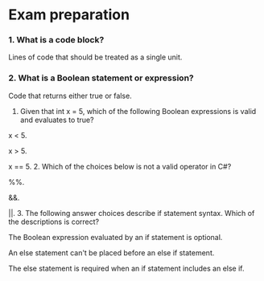 # Exam preparation

### 1. What is a code block? 
Lines of code that should be treated as a single unit.

### 2. What is a Boolean statement or expression? 
Code that returns either true or false.

1. Given that int x = 5, which of the following Boolean expressions is valid and evaluates to true? 

x < 5.

x > 5.

x == 5.
2. Which of the choices below is not a valid operator in C#? 

%%.

&&.

||.
3. The following answer choices describe if statement syntax. Which of the descriptions is correct? 

The Boolean expression evaluated by an if statement is optional.

An else statement can't be placed before an else if statement.

The else statement is required when an if statement includes an else if.

